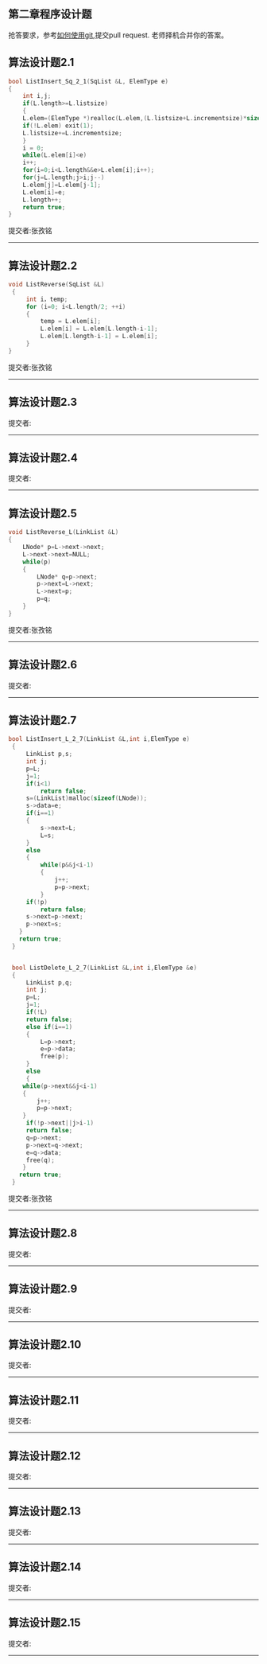 
## 第二章程序设计题
抢答要求，参考[如何使用git](https://github.com/xiufengcheng/DATASTRUCTURE/tree/master/tools_download/GitHub%20%E6%95%99%E7%A8%8B),提交pull request. 老师择机合并你的答案。

## 算法设计题2.1

```C
bool ListInsert_Sq_2_1(SqList &L, ElemType e)
{  
    int i,j;
    if(L.length>=L.listsize)  
    {                  
	L.elem=(ElemType *)realloc(L.elem,(L.listsize+L.incrementsize)*sizeof(ElemType));
	if(!L.elem) exit(1);                  
	L.listsize+=L.incrementsize;           
    }
    i = 0;
    while(L.elem[i]<e)          
	i++;
    for(i=0;i<L.length&&e>L.elem[i];i++); 
    for(j=L.length;j>i;j--)               
	L.elem[j]=L.elem[j-1];
    L.elem[i]=e;                           
    L.length++;                           
    return true;   
}
```

提交者:张孜铭

----------------


## 算法设计题2.2

```C
void ListReverse(SqList &L)
 {
     int i，temp;
     for (i=0; i<L.length/2; ++i)
     {
         temp = L.elem[i];
         L.elem[i] = L.elem[L.length-i-1];
         L.elem[L.length-i-1] = L.elem[i];
     }
}
```

提交者:张孜铭

----------------



## 算法设计题2.3

提交者:

----------------



## 算法设计题2.4

提交者:

----------------



## 算法设计题2.5

```C
void ListReverse_L(LinkList &L)  
{   
    LNode* p=L->next->next;
    L->next->next=NULL;
    while(p)  
    {  
        LNode* q=p->next;  
        p->next=L->next;  
        L->next=p;  
        p=q;
    }  
}  
```

提交者:张孜铭

----------------



## 算法设计题2.6

提交者:

----------------



## 算法设计题2.7

```C
bool ListInsert_L_2_7(LinkList &L,int i,ElemType e)
 { 
     LinkList p,s;
     int j; 
     p=L;
     j=1;
     if(i<1) 
         return false;
     s=(LinkList)malloc(sizeof(LNode)); 
     s->data=e; 
     if(i==1)
     { 
         s->next=L; 
         L=s; 
     }
     else
     { 
         while(p&&j<i-1) 
         { 
             j++; 
             p=p->next; 
         }
     if(!p) 
         return false; 
     s->next=p->next;
     p->next=s; 
   }
   return true; 
 }


 bool ListDelete_L_2_7(LinkList &L,int i,ElemType &e)
 { 
     LinkList p,q;
     int j; 
     p=L;
     j=1;
     if(!L) 
     return false; 
     else if(i==1) 
     { 
         L=p->next; 
         e=p->data; 
         free(p);
     }
     else
     { 
	while(p->next&&j<i-1) 
	{ 
		j++; 
		p=p->next; 
	}
	 if(!p->next||j>i-1) 
	 return false; 
	 q=p->next; 
	 p->next=q->next; 
	 e=q->data; 
	 free(q);
    }   
   return true; 
 }
 ```

提交者:张孜铭

----------------



## 算法设计题2.8

提交者:

----------------


## 算法设计题2.9

提交者:

----------------


## 算法设计题2.10

提交者:

----------------



## 算法设计题2.11

提交者:

----------------



## 算法设计题2.12

提交者:

----------------



## 算法设计题2.13

提交者:

----------------



## 算法设计题2.14

提交者:

----------------



## 算法设计题2.15

提交者:

----------------
